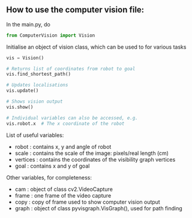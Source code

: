 ## How to use the computer vision file:

In the main.py, do
```python
from ComputerVision import Vision
```

Initialise an object of vision class, which can be used to for various tasks
```python
vis = Vision()

# Returns list of coordinates from robot to goal
vis.find_shortest_path()

# Updates localisations
vis.update()

# Shows vision output
vis.show()

# Individual variables can also be accessed, e.g.
vis.robot.x  # The x coordinate of the robot
```

List of useful variables:
- robot : contains x, y and angle of robot
- scale : contains the scale of the image: pixels/real length (cm)
- vertices : contains the coordinates of the visibility graph vertices
- goal : contains x and y of goal

Other variables, for completeness:
- cam : object of class cv2.VideoCapture
- frame : one frame of the video capture
- copy : copy of frame used to show computer vision output
- graph : object of class pyvisgraph.VisGraph(), used for path finding

